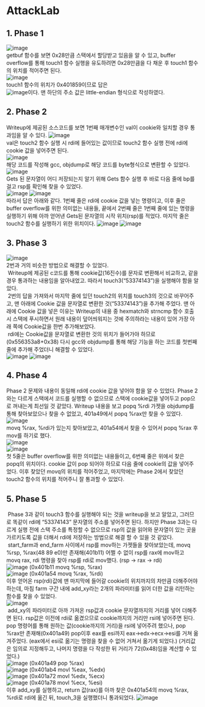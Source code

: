 # AttackLab

## 1.	Phase 1
![image](https://github.com/user-attachments/assets/7834783e-8406-4df4-96ef-9a890712cf1d)<br>
getbuf 함수를 보면 0x28만큼 스택에서 할당받고 있음을 알 수 있고, buffer overflow를 통해 touch1 함수 실행을 유도하려면 0x28만큼을 다 채운 후 touch1 함수의 위치를 적어주면 된다.<br>
![image](https://github.com/user-attachments/assets/a770bc4f-e1af-456c-97f0-7909ff25315a)<br>
touch1 함수의 위치가 0x401859이므로 답은<br>
![image](https://github.com/user-attachments/assets/f6f1b7a2-c24a-4baf-a905-4319978aadb8)이다. 맨 하단의 주소 값은 little-endian 형식으로 작성하였다.<br>

## 2. Phase 2
Writeup에 제공된 소스코드를 보면 1번째 매개변수인 val이 cookie와 일치할 경우 통과임을 알 수 있다.
![image](https://github.com/user-attachments/assets/d60bf24f-52e1-4be4-b854-b8d1726e28f1)<br>
val은 touch2 함수 실행 시 rdi에 들어있는 값이므로 touch2 함수 실행 전에 rdi에 cookie 값을 넣어주면 된다.<br>
![image](https://github.com/user-attachments/assets/564bd98a-434a-43bc-89a4-e58cd7aff366)<br>
해당 코드를 작성해 gcc, objdump로 해당 코드를 byte형식으로 변환할 수 있었다.<br>
![image](https://github.com/user-attachments/assets/fea5b16a-9559-410c-835c-9e2c51190100)<br>
Gets 된 문자열이 어디 저장되는지 알기 위해 Gets 함수 실행 후 바로 다음 줄에 bp를 걸고 rsp를 확인해 찾을 수 있었다.<br>
![image](https://github.com/user-attachments/assets/e98c03c2-4fb0-4287-a05b-ae064a67cdf2)
![image](https://github.com/user-attachments/assets/a0ab1591-39e0-44e3-81f2-a32d1ce31b02)<br>
따라서 답은 아래와 같다. 1번째 줄은 rdi에 cookie 값을 넣는 명령이고, 이후 줄은 buffer overflow를 위한 의미없는 내용들, 끝에서 2번째 줄은 1번째 줄에 있는 명령을 실행하기 위해 아까 얻어낸 Gets된 문자열의 시작 위치(rsp)를 적었다. 마지막 줄은 touch2 함수를 실행하기 위한 위치이다.
![image](https://github.com/user-attachments/assets/f7db0509-2ef8-44e8-a5ec-d24378d9552b)
![image](https://github.com/user-attachments/assets/451cbbe9-dcad-4188-b92c-ef6b41f2c629)<br>

## 3. Phase 3
![image](https://github.com/user-attachments/assets/1296d99b-a2da-4693-a0e9-dcd0b09e49c4)<br>
2번과 거의 비슷한 방법으로 해결할 수 있었다.<br>
&nbsp;Writeup에 제공된 c코드를 통해 cookie값(16진수)를 문자로 변환해서 비교하고, 같을 경우 통과하는 내용임을 알아내었고. 따라서 touch3(“53374143”)을 실행해야 함을 알았다.<br>
&nbsp;2번의 답을 가져와서 마지막 줄에 있던 touch2의 위치를 touch3의 것으로 바꾸어주고, 맨 아래에 Cookie 값을 문자열로 변환한 것(“53374143”)을 추가해 주었다. 맨 아래에 Cookie 값을 넣은 이유는 Writeup의 내용 중 hexmatch와 strncmp 함수 호출 시 스택에 푸시하면서 원래 내용이 덮어씌워지는 것에 주의하라는 내용이 있어 가장 아래 쪽에 Cookie값을 한번 추가해보았다.<br>
&nbsp;rdi에는 Cookie값을 문자열로 변환한 것의 위치가 들어가야 하므로(0x556353a8+0x38) 다시 gcc와 objdump를 통해 해당 기능을 하는 코드를 첫번째 줄에 추가해 주었더니 해결할 수 있었다.<br>
![image](https://github.com/user-attachments/assets/8155d992-5ed4-4b38-a842-7fc5c701600e)
![image](https://github.com/user-attachments/assets/6228997a-59c7-4e6e-a4b5-868cb50d559c)<br>

## 4. Phase 4
Phase 2 문제와 내용이 동일해 rdi에 cookie 값을 넣어야 함을 알 수 있었다. Phase 2와는 다르게 스택에서 코드를 실행할 수 없으므로 스택에 cookie값을 넣어두고 pop으로 꺼내는게 최선일 것 같았다. Writeup 내용을 보고 popq %rdi 가젯을 objdump를 통해 찾아보았으나 찾을 수 없었고, 401a49에서 popq %rax만 찾을 수 있었다.<br>
![image](https://github.com/user-attachments/assets/b80e6d8e-9a9c-4986-85f5-5c76d73057c6)<br>
movq %rax, %rdi가 있는지 찾아보았고, 401a54에서 찾을 수 있어서 popq %rax 후 mov를 하기로 했다.<br>
![image](https://github.com/user-attachments/assets/596c3c27-bea9-445a-8f1e-f100045b2eb9)<br>
![image](https://github.com/user-attachments/assets/efcf3fd5-0d2c-47f1-81f3-96dd97d10ed6)<br>
첫 5줄은 buffer overflow를 위한 의미없는 내용들이고, 6번째 줄은 위에서 찾은 popq의 위치이다. cookie 값이 pop 되어야 하므로 다음 줄에 cookie의 값을 넣어주었다. 이후 찾았던 movq의 위치를 적어주었고, 마지막에는 Phase 2에서 찾았던 touch2 함수의 위치를 적어주니 잘 통과할 수 있었다.<br>

## 5. Phase 5
&nbsp;Phase 3과 같이 touch3 함수를 실행해야 되는 것을 writeup을 보고 알았고, 그러므로 똑같이 rdi에 “53374143” 문자열의 주소를 넣어주면 된다. 하지만 Phase 3과는 다르게 실행 전에 스택 주소를 특정할 수 없으므로 rsp의 값을 읽어와 문자열이 있는 곳을 가르키도록 값을 더해서 rdi에 저장하는 방법으로 해결 할 수 있을 것 같았다.<br>
&nbsp;start_farm과 end_farm 사이에서 rsp를 mov하는 가젯들을 찾아보았는데, movq %rsp, %rax(48 89 e0)만 존재해(401b11) 어쩔 수 없이 rsp를 rax에 mov하고 movq rax, rdi 명령을 찾아 rsp를 rdi로 mov했다. (rsp -> rax -> rdi)<br>
![image](https://github.com/user-attachments/assets/078734b1-42e2-4ca3-8dc6-bfa645ae591c) (0x401b11 movq %rsp, %rax)<br>
![image](https://github.com/user-attachments/assets/ee3dcb53-ef61-4c17-b0b4-cf0afe579234) (0x401a54 movq %rax, %rdi)<br>
이후 얻어온 rsp(rdi)값에 맨 마지막에 들어갈 cookie의 위치까지의 차만큼 더해주어야 하는데, 마침 farm 구간 내에 add_xy라는 2개의 파라미터를 읽어 더한 값을 리턴하는 함수를 찾을 수 있었다.<br>
![image](https://github.com/user-attachments/assets/bfadfa42-3651-453b-b0ea-b8ef809a582e)<br>
&nbsp;add_xy의 파라미터로 아까 가져온 rsp값과 cookie 문자열까지의 거리를 넣어 더해주면 된다. rsp값은 이전에 rdi로 옮겼으므로 cookie까지의 거리만 rsi에 넣어주면 된다. pop 명령어를 통해 원하는 값(cookie까지의 거리)을 rsi에 넣어주려 했으나, pop %rax만 존재해(0x401a49) pop이후 eax를 esi까지 eax->edx->ecx->esi를 거쳐 옮겨주었다. (eax에서 esi로 옮기는 명령을 찾을 수 없어 거쳐서 옮기게 되었다.) (거리값은 임의로 지정해두고, 나머지 명령을 다 작성한 뒤 거리가 72(0x48)임을 계산할 수 있었다.)<br>
![image](https://github.com/user-attachments/assets/9a7126b2-1b46-434a-a52e-5190242b62b2) (0x401a49 pop %rax)<br>
![image](https://github.com/user-attachments/assets/09bef896-efb6-4bb4-91a8-a0f657384bee) (0x401ab4 movl %eax, %edx)<br>
![image](https://github.com/user-attachments/assets/d80fccdd-16c8-4740-ac14-8a7ea4501180) (0x401a72 movl %edx, %ecx)<br>
![image](https://github.com/user-attachments/assets/2f015024-034b-4829-9735-4b991105f27d) (0x401a78 movl %ecx, %esi)<br>
이후 add_xy를 실행하고, return 값(rax)를 아까 찾은 0x401a54의 movq %rax, %rdi로 rdi에 옮긴 뒤, touch_3을 실행했더니 통과되었다.
![image](https://github.com/user-attachments/assets/a9467451-e253-4c59-b675-aac7134f4aba)

















